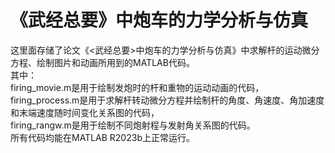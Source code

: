 # 《武经总要》中炮车的力学分析与仿真 
这里面存储了论文《<武经总要>中炮车的力学分析与仿真》中求解杆的运动微分方程、绘制图片和动画所用到的MATLAB代码。  
其中：  
firing_movie.m是用于绘制发炮时的杆和重物的运动动画的代码，  
firing_process.m是用于求解杆转动微分方程并绘制杆的角度、角速度、角加速度和末端速度随时间变化关系图的代码，  
firing_rangw.m是用于绘制不同炮射程与发射角关系图的代码。  
所有代码均能在MATLAB R2023b上正常运行。  
